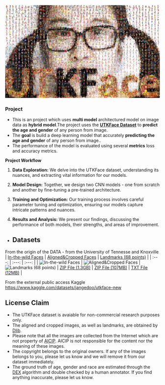 ![image](https://github.com/chienthan2vn/Age-Gender-Prediction/blob/main/UTKFaceDemo.png)

### __Project__ 
- This is an project which uses __multi model__ architectured model on image data  as  __hybrid model__.The project uses the  [__UTKFace Dataset__](https://www.kaggle.com/datasets/jangedoo/utkface-new) to __predict the age and gender__ of any person from image.
- The __goal__ is build a deep learning model that accurately __predicting the age and gender__ of any person from image..
- The performance of the model is evaluated using several __metrics__ loss and accuracy metrics.

**Project Workflow**

1. **Data Exploration:** We delve into the UTKFace dataset, understanding its nuances, and extracting vital information for our models.

2. **Model Design:** Together, we design two CNN models - one from scratch and another by fine-tuning a pre-trained architecture.

3. **Training and Optimization:** Our training process involves careful parameter tuning and optimization, ensuring our models capture intricate patterns and nuances.

4. **Results and Analysis:** We present our findings, discussing the performance of both models, their strengths, and areas of improvement.

* ## Datasets
From the origin of the DATA  - from the University of Tennesse and Knoxville
| [In-the-wild Faces](https://drive.google.com/open?id=0BxYys69jI14kSVdWWllDMWhnN2c) | [Aligned&Cropped Faces](https://drive.google.com/drive/folders/0BxYys69jI14kU0I1YUQyY1ZDRUE?usp=sharing) | [Landmarks (68 points)](https://drive.google.com/open?id=0BxYys69jI14kS1lmbW1jbkFHaW8) |
| :---: | :---: | :---: |
| ![In-the-wild Faces](icon/zip-file-128.png) | ![Aligned&Cropped Faces](icon/zip-file-128.png) | ![Landmarks (68 points)](icon/text-file-icone-9457-128.png) 
| [ZIP File (1.3GB)](https://drive.google.com/open?id=0BxYys69jI14kSVdWWllDMWhnN2c) | [ZIP File (107MB)](https://drive.google.com/drive/folders/0BxYys69jI14kU0I1YUQyY1ZDRUE?usp=sharing) |  [TXT File (12MB)](https://drive.google.com/open?id=0BxYys69jI14kS1lmbW1jbkFHaW8) |


From the external public access Kaggle 
https://www.kaggle.com/datasets/jangedoo/utkface-new
## License Claim

* The UTKFace dataset is avaiable for non-commercial research purposes only.
* The aligned and cropped images, as well as landmarks, are obtained by [Dlib](http://dlib.net/).
* Please note that all the images are collected from the Internet which are not property of [AICIP](http://aicip.eecs.utk.edu/wiki/Main_Page). AICIP is not responsible for the content nor the meaning of these images.
* The copyright belongs to the original owners. If any of the images belongs to you, please let us know and we will remove it from our dataset immediately. 
* The ground truth of age, gender and race are estimated through the [DEX](https://data.vision.ee.ethz.ch/cvl/rrothe/imdb-wiki/)  algorithm and double checked by a human annotator. If you find anything inaccurate, please let us know.
